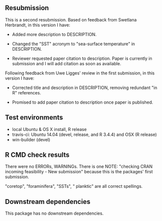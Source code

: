 ## Resubmission
This is a second resubmission. Based on feedback from Swetlana Herbrandt, in this version I have:

* Added more description to DESCRIPTION.

* Changed the "SST" acronym to "sea-surface temperature" in DESCRIPTION.

* Reviewer requested paper citation to description. Paper is currently in 
  submission and I will add citation as soon as available.

Following feedback from Uwe Ligges' review in the first submission, in this version I have:

* Corrected title and description in DESCRIPTION, removing redundant "in R" references.

* Promised to add paper citation to description once paper is published.

## Test environments
* local Ubuntu & OS X install, R release
* travis-ci: Ubuntu 14.04 (devel, release, and R 3.4.4) and OSX (R release)
* win-builder (devel)

## R CMD check results
There were no ERRORs, WARNINGs.
There is one NOTE:  "checking CRAN incoming feasibility - New submission" because this is the packages' first submission.

"coretop", "foraminifera", "SSTs", " planktic" are all correct spellings.

## Downstream dependencies
This package has no downstream dependencies.